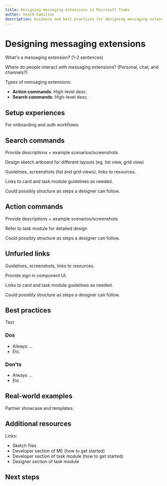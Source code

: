 ```yaml
---
title: Designing messaging extensions in Microsoft Teams
author: heath-hamilton
description: Guidance and best practices for designing messaging extensions in a Microsoft Teams app.
---
```

# Designing messaging extensions

What's a messaging extension? (1-2 sentences)

Where do people interact with messaging extensions? (Personal, chat, and channels?)

Types of messaging extensions:

* **Action commands**: High-level desc.
* **Search commands**: High-level desc.

## Setup experiences

For onboarding and auth workflows.

## Search commands

Provide descriptions + example scenarios/screenshots

Design sketch artboard for different layouts (eg. list view, grid view)

Guidelines, screenshots (list and grid views), links to resources.

Links to card and task module guidelines as needed.

Could possibly structure as steps a designer can follow.

## Action commands

Provide descriptions + example scenarios/screenshots

Refer to task module for detailed design

Could possibly structure as steps a designer can follow.

## Unfurled links

Guidelines, screenshots, links to resources.

Provide sign in component UI.

Links to card and task module guidelines as needed.

Could possibly structure as steps a designer can follow.

## Best practices

Text

### Dos

* Always ...
* Etc.

### Don'ts

* Always ...
* Etc.

## Real-world examples

Partner showcase and templates.

## Additional resources

Links:

* Sketch files
* Developer section of ME (how to get started)
* Developer section of task module (how to get started)
* Designer section of task module

## Next steps
